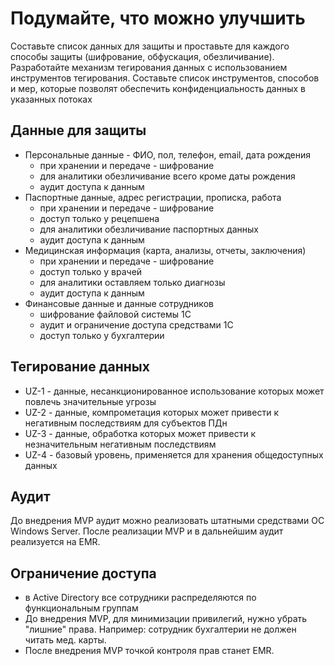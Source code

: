 # Подумайте, что можно улучшить

 Составьте список данных для защиты и проставьте для каждого способы защиты (шифрование, обфускация, обезличивание). Разработайте механизм тегирования данных с использованием инструментов тегирования. Составьте список инструментов, способов и мер, которые позволят обеспечить конфиденциальность данных в указанных потоках


## Данные для защиты
- Персональные данные - ФИО, пол, телефон, email, дата рождения
  - при хранении и передаче - шифрование
  - для аналитики обезличивание всего кроме даты рождения
  - аудит доступа к данным
- Паспортные данные, адрес регистрации, прописка, работа
  - при хранении и передаче - шифрование
  - доступ только у рецепшена
  - для аналитики обезличивание паспортных данных
  - аудит доступа к данным
- Медицинская информация (карта, анализы, отчеты, заключения) 
  - при хранении и передаче - шифрование
  - доступ только у врачей
  - для аналитики оставляем только диагнозы
  - аудит доступа к данным
- Финансовые данные и данные сотрудников
  - шифрование файловой системы 1С
  - аудит и ограничение доступа средствами 1С
  - доступ только у бухгалтерии

## Тегирование данных

- UZ-1 - данные, несанкционированное использование которых может повлечь значительные угрозы
- UZ-2 - данные, компрометация которых может привести к негативным последствиям для субъектов ПДн
- UZ-3 - данные, обработка которых может привести к незначительным негативным последствиям
- UZ-4 - базовый уровень, применяется для хранения общедоступных данных

## Аудит
До внедрения MVP аудит можно реализовать штатными средствами ОС Windows Server.
После реализации MVP и в дальнейшим аудит реализуется на EMR.

## Ограничение доступа

- в Active Directory все сотрудники распределяются по функциональным группам
- До внедрения MVP, для минимизации привилегий, нужно убрать "лишние" права. Например: сотрудник бухгалтерии не должен читать мед. карты.
- После внедрения MVP точкой контроля прав станет EMR.